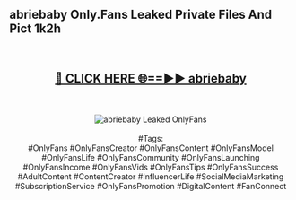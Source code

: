 <h2>abriebaby Only.Fans Leaked Private Files And Pict 1k2h</h2>
<br>
<div align="center">
<h2><a href="https://mediafiles.top/abriebaby" rel="nofollow">🔴 CLICK HERE 🌐==►► abriebaby</a></h2>
<br>
<br>
<a href="https://mediafiles.top/abriebaby" rel="nofollow" data-target="animated-image.originalLink"><img src="https://i.ibb.co.com/WyWwxjT/player-gif2.gif" alt="abriebaby Leaked OnlyFans" style="max-width: 100%; display: inline-block;" data-target="animated-image.originalImage"></a>
<br><br>
#Tags:
<br>
#OnlyFans #OnlyFansCreator #OnlyFansContent #OnlyFansModel #OnlyFansLife #OnlyFansCommunity #OnlyFansLaunching #OnlyFansIncome #OnlyFansVids #OnlyFansTips #OnlyFansSuccess #AdultContent #ContentCreator #InfluencerLife #SocialMediaMarketing #SubscriptionService #OnlyFansPromotion #DigitalContent #FanConnect
</div>
<br>